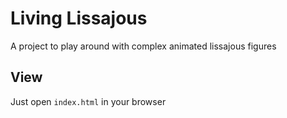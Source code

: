 # Living Lissajous

A project to play around with complex animated lissajous figures

## View

Just open `index.html` in your browser
